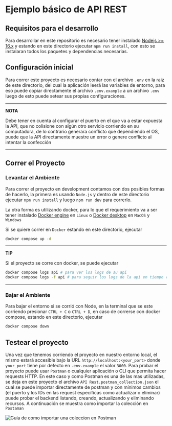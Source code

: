 # Ejemplo básico de API REST

## Requisitos para el desarrollo

Para desarrollar en este repositorio es necesario tener instalado [Nodejs >= 16.x](https://nodejs.org/en/download/) y estando en este directorio ejecutar `npm run install`, con esto se instalaran todos los paquetes y dependencias necesarias.

## Configuración inicial

Para correr este proyecto es necesario contar con el archivo `.env` en la raiz de este directorio, del cual la aplicación leerá las variables de entorno, para eso puede copiar directamente el archivo `.env.example` a un archivo `.env` luego de esto puede setear sus propias configuraciones.

---
**NOTA**

Debe tener en cuenta al configurar el puerto en el que va a estar expuesta la API, que no colisione con algún otro servicio corriendo en su computadora, de lo contrario generara conflicto que dependiendo el OS, puede que la API directamente muestre un error
o genere conflicto al intentar la confección

---

## Correr el Proyecto

### Levantar el Ambiente

Para correr el proyecto en development contamos con dos posibles formas de hacerlo, la primera es usando `Node.js` y dentro de este directorio ejecutar `npm run install` y luego `npm run dev` para correrlo.

La otra forma es utilizando docker, para lo que el requerimiento va a ser tener instalado [Docker engine](https://docs.docker.com/engine/install/) en `Linux` o [Docker desktop](https://docs.docker.com/desktop/install/mac-install/) en `MacOS` y `Windows`

Si se quiere correr en `Docker` estando en este directorio, ejecutar

```bash
docker compose up -d
```

---
**TIP**

Si el proyecto se corre con docker, se puede ejecutar

```bash
docker compose logs api # para ver los logs de su api
docker compose logs -f api # para seguir los logs de la api en tiempo real
```

---

### Bajar el Ambiente

Para bajar el entorno si se corrió con Node, en la terminal que se este corriendo presionar `CTRL + C` o `CTRL + D`, en caso de correrse con docker compose, estando en este directorio, ejecutar

```bash
docker compose down
```

## Testear el proyecto

Una vez que tenemos corriendo el proyecto en nuestro entorno local, el mismo estará accesible bajo la URL `http://localhost:<your_port>` donde `your_port` tiene por defecto en `.env.example` el valor `3000`. Para probar el proyecto puede usar `Postman` o cualquier aplicación o CLI que permita hacer requests HTTP. En este caso y como Postman es una de las mas utilizadas, se deja en este proyecto el archivo `API Rest.postman_collection.json` el cual se puede importar directamente de postman  y con mínimos cambios (el puerto y los IDs en las request especificas como actualizar o eliminar) puede probar el backend listando, creando, actualizando y eliminando recursos.
A continuación se muestra como importar la colección en `Postaman`

![Guía de como importar una coleccion en Postman](docs/images/import_collection_postman.gif)
